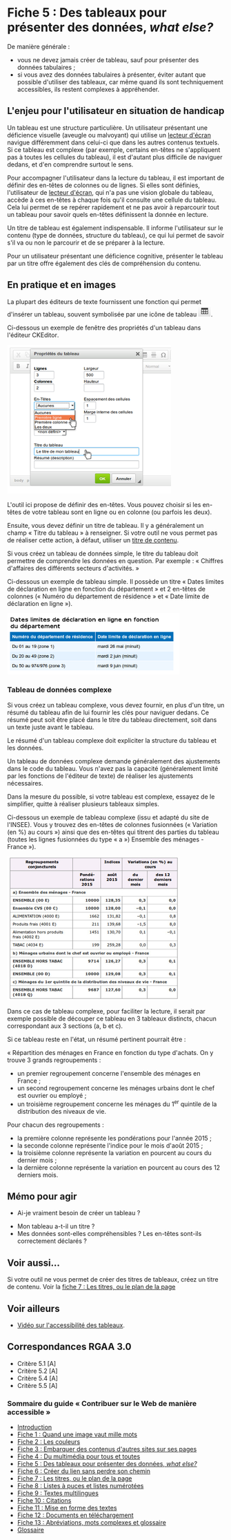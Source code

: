 # Fiche 5&nbsp;: Des tableaux pour présenter des données, <i lang="en">what else?</i>

De manière générale&nbsp;:

- vous ne devez jamais créer de tableau, sauf pour présenter des données tabulaires&nbsp;;
- si vous avez des données tabulaires à présenter, éviter autant que possible d'utiliser des tableaux, car même quand ils sont techniquement accessibles, ils restent complexes à appréhender.

## L'enjeu pour l'utilisateur en situation de handicap

Un tableau est une structure particulière. Un utilisateur présentant une déficience visuelle (aveugle ou malvoyant) qui utilise un [lecteur d'écran](glossaire.md#lecteur-decran) navigue différemment dans celui-ci que dans les autres contenus textuels. Si ce tableau est complexe (par exemple, certains en-têtes ne s'appliquent pas à toutes les cellules du tableau), il est d'autant plus difficile de naviguer dedans, et d'en comprendre surtout le sens.

Pour accompagner l'utilisateur dans la lecture du tableau, il est important de définir des en-têtes de colonnes ou de lignes. Si elles sont définies, l'utilisateur de [lecteur d'écran](glossaire.md#lecteur-decran), qui n'a pas une vision globale du tableau, accède à ces en-têtes à chaque fois qu'il consulte une cellule du tableau. Cela lui permet de se repérer rapidement et ne pas avoir à reparcourir tout un tableau pour savoir quels en-têtes définissent la donnée en lecture.

Un titre de tableau est également indispensable. Il informe l'utilisateur sur le contenu (type de données, structure du tableau), ce qui lui permet de savoir s'il va ou non le parcourir et de se préparer à la lecture. 

Pour un utilisateur présentant une déficience cognitive, présenter le tableau par un titre offre également des clés de compréhension du contenu.

## En pratique et en images

La plupart des éditeurs de texte fournissent une fonction qui permet d'insérer un tableau, souvent symbolisée par une icône de tableau <img src="img/tableau/icone-tableau.png" alt="" />.

Ci-dessous un exemple de fenêtre des propriétés d'un tableau dans l'éditeur <span lang="en">CKEditor</span>.

<img src="img/tableau/ckeditor.png" alt="" />

L'outil ici propose de définir des en-têtes. Vous pouvez choisir si les en-têtes de votre tableau sont en ligne ou en colonne (ou parfois les deux).

Ensuite, vous devez définir un titre de tableau. Il y a généralement un champ «&nbsp;Titre du tableau&nbsp;» à renseigner. Si votre outil ne vous permet pas de réaliser cette action, à défaut, utiliser un [titre de contenu](titres.md).

Si vous créez un tableau de données simple, le titre du tableau doit permettre de comprendre les données en question. Par exemple&nbsp;: «&nbsp;Chiffres d'affaires des différents secteurs d'activités.&nbsp;»

Ci-dessous un exemple de tableau simple. Il possède un titre «&nbsp;Dates limites de déclaration en ligne en fonction du département&nbsp;» et 2 en-têtes de colonnes («&nbsp;Numéro du département de résidence&nbsp;» et «&nbsp;Date limite de déclaration en ligne&nbsp;»).

<img src="img/tableau/simple.png" alt="" />

### Tableau de données complexe

Si vous créez un tableau complexe, vous devez fournir, en plus d'un titre, un résumé du tableau afin de lui fournir les clés pour naviguer dedans. Ce résumé peut soit être placé dans le titre du tableau directement, soit dans un texte juste avant le tableau.

Le résumé d'un tableau complexe doit expliciter la structure du tableau et les données.

Un tableau de données complexe demande généralement des ajustements dans le code du tableau. Vous n'avez pas la capacité (généralement limité par les fonctions de l'éditeur de texte) de réaliser les ajustements nécessaires. 

Dans la mesure du possible, si votre tableau est complexe, essayez de le simplifier, quitte à réaliser plusieurs tableaux simples. 

Ci-dessous un exemple de tableau complexe (issu et adapté du site de l'INSEE). Vous y trouvez des en-têtes de colonnes fusionnées («&nbsp;Variation (en %) au cours&nbsp;») ainsi que des en-têtes qui titrent des parties du tableau (toutes les lignes fusionnées du type «&nbsp;a&nbsp;») Ensemble des ménages - France&nbsp;»). 

<img src="img/tableau/complexe.jpeg" alt="" />

Dans ce cas de tableau complexe, pour faciliter la lecture, il serait par exemple possible de découper ce tableau en 3 tableaux distincts, chacun correspondant aux 3 sections (a, b et c).

Si ce tableau reste en l'état, un résumé pertinent pourrait être&nbsp;: 

«&nbsp;Répartition des ménages en France en fonction du type d'achats. On y trouve 3 grands regroupements&nbsp;:

- un premier regroupement concerne l'ensemble des ménages en France&nbsp;;
- un second regroupement concerne les ménages urbains dont le chef est ouvrier ou employé&nbsp;;
- un troisième regroupement concerne les ménages du 1<sup>er</sup> quintile de la distribution des niveaux de vie. 

Pour chacun des regroupements&nbsp;:

- la première colonne représente les pondérations pour l'année 2015&nbsp;;
- la seconde colonne représente l'indice pour le mois d'août 2015&nbsp;;
- la troisième colonne représente la variation en pourcent au cours du dernier mois&nbsp;;
- la dernière colonne représente la variation en pourcent au cours des 12 derniers mois.

## Mémo pour agir

* Ai-je vraiment besoin de créer un tableau ?
- Mon tableau a-t-il un titre ?
- Mes données sont-elles compréhensibles ? Les en-têtes sont-ils correctement déclarés ?

## Voir aussi...

Si votre outil ne vous permet de créer des titres de tableaux, créez un titre de contenu. Voir la [fiche 7&nbsp;: Les titres, ou le plan de la page](titres.md)

## Voir ailleurs 

- [Vidéo sur l'accessibilité des tableaux](http://portail.unice.fr/access-key/videos/les-tableaux).

## Correspondances RGAA 3.0

- Critère 5.1 [A]
- Critère 5.2 [A]
- Critère 5.4 [A]
- Critère 5.5 [A]

### Sommaire du guide «&nbsp;Contribuer sur le Web de manière accessible&nbsp;»

* [Introduction](0-intro.md)
* [Fiche 1&nbsp;: Quand une image vaut mille mots](images.md)
* [Fiche 2&nbsp;: Les couleurs](couleurs.md)
* [Fiche 3&nbsp;: Embarquer des contenus d'autres sites sur ses pages](cadres.md)
* [Fiche 4&nbsp;: Du multimédia pour tous et toutes](multimedia.md)
* [Fiche 5&nbsp;: Des tableaux pour présenter des données, <i lang="en">what else?</i>](tableaux.md)
* [Fiche 6&nbsp;: Créer du lien sans perdre son chemin](liens.md)
* [Fiche 7&nbsp;: Les titres, ou le plan de la page](titres.md)
* [Fiche 8&nbsp;: Listes à puces et listes numérotées](listes.md)
* [Fiche 9&nbsp;: Textes multilingues](langue.md)
* [Fiche 10&nbsp;: Citations](citations.md)
* [Fiche 11&nbsp;: Mise en forme des textes](mise-en-forme.md)
* [Fiche 12&nbsp;: Documents en téléchargement](docs_telechargement.md)
* [Fiche 13&nbsp;: Abréviations, mots complexes et glossaire](definition.md)
* [Glossaire](glossaire.md)
